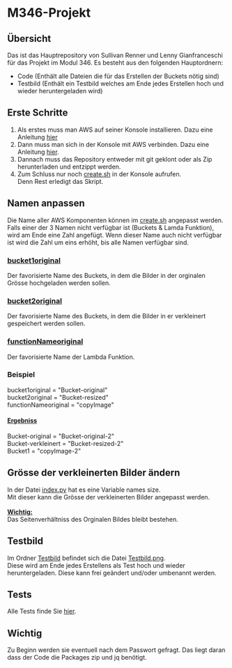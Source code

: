 # M346-Projekt

## Übersicht
Das ist das Hauptrepository von Sullivan Renner und Lenny Gianfranceschi für das Projekt im Modul 346. Es besteht aus den folgenden Hauptordnern:

  - Code (Enthält alle Dateien die für das Erstellen der Buckets nötig sind)
  - Testbild (Enthält ein Testbild welches am Ende jedes Erstellen hoch und wieder heruntergeladen wird)

## Erste Schritte
1. Als erstes muss man AWS auf seiner Konsole installieren. Dazu eine Anleitung [hier](https://docs.aws.amazon.com/de_de/cli/latest/userguide/getting-started-install.html)
2. Dann muss man sich in der Konsole mit AWS verbinden. Dazu eine Anleitung [hier](./connectToAWS.md).<br>
2. Dannach muss das Repository entweder mit git geklont oder als Zip herunterladen und entzippt werden.<br>
3. Zum Schluss nur noch [create.sh](./Code/create.sh) in der Konsole aufrufen.<br>
Denn Rest erledigt das Skript.

 

## Namen anpassen

Die Name aller AWS Komponenten können im [create.sh](./Code/create.sh) angepasst werden. Falls einer der 3 Namen nicht verfügbar ist (Buckets & Lamda Funktion), wird am Ende eine Zahl angefügt. Wenn dieser Name auch nicht verfügbar ist wird die Zahl um eins erhöht, bis alle Namen verfügbar sind.


### <ins>bucket1original</ins>
Der favorisierte Name des Buckets, in dem die Bilder in der orginalen Grösse hochgeladen werden sollen.

### <ins>bucket2original</ins>
Der favorisierte Name des Buckets, in dem die Bilder in er verkleinert gespeichert werden sollen.

### <ins>functionNameoriginal</ins>
Der favorisierte Name der Lambda Funktion.

### **Beispiel**
bucket1original = "Bucket-original"<br>
bucket2original = "Bucket-resized"<br>
functionNameoriginal = "copyImage"<br>

#### <ins>Ergebniss</ins><br>
Bucket-original = "Bucket-original-2"<br>
Bucket-verkleinert = "Bucket-resized-2"<br>
Bucket1 = "copyImage-2"

 

## Grösse der verkleinerten Bilder ändern
In der Datei [index.py](./Code/index.py) hat es eine Variable names size.<br>
Mit dieser kann die Grösse der verkleinerten Bilder angepasst werden.
<br>
<br>
<ins>**Wichtig:**</ins><br>
Das Seitenverhältniss des Orginalen Bildes bleibt bestehen.

 

## Testbild
Im Ordner [Testbild](./Testbild/) befindet sich die Datei [Testbild.png](./Testbild/Testbild.png).<br>
Diese wird am Ende jedes Erstellens als Test hoch und wieder heruntergeladen.
Diese kann frei geändert und/oder umbenannt werden.

 

## Tests
Alle Tests finde Sie [hier](./tests.md).

## **Wichtig**
Zu Beginn werden sie eventuell nach dem Passwort gefragt. Das liegt daran dass der Code die Packages zip und jq benötigt.